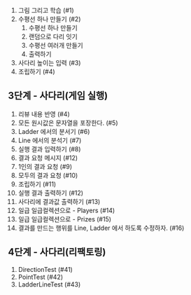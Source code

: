 1. 그림 그리고 학습 (#1)
1. 수평선 하나 만들기 (#2)
    1. 수평선 하나 만들기
    1. 랜덤으로 다리 잇기
    1. 수평선 여러개 만들기
    1. 출력하기 
1. 사다리 높이는 입력 (#3)
1. 조립하기 (#4)

## 3단계 - 사다리(게임 실행)
1. 리뷰 내용 반영 (#4)
1. 모든 원시값은 문자열을 포장한다. (#5) 
1. Ladder 에서의 분서기 (#6) 
1. Line 에서의 분석기 (#7)
1. 실행 결과 입력하기 (#8)
1. 결과 요청 메시지 (#12)
1. 1인의 결과 요청 (#9)
1. 모두의 결과 요청 (#10)
1. 조립하기 (#11)
1. 실행 결과 출력하기 (#12)
1. 사다리에 결과값 출력하기 (#13)
1. 일급 일급컬렉션으로 - Players (#14) 
1. 일급 일급컬렉션으로 - Prizes (#15)
1. 결과를 만드는 행위를 Line, Ladder 에서 하도록 수정하자. (#16)




## 4단계 - 사다리(리팩토링)
1. DirectionTest (#41)
1. PointTest (#42)
1. LadderLineTest (#43) 